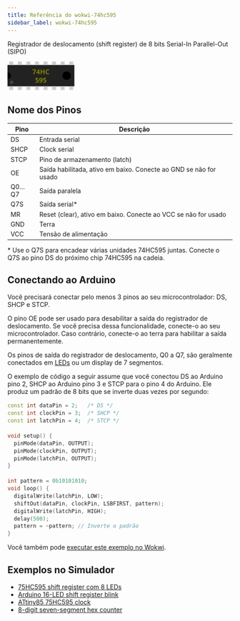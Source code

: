 ```yaml
---
title: Referência do wokwi-74hc595
sidebar_label: wokwi-74hc595
---
```


Registrador de deslocamento (shift register) de 8 bits Serial-In Parallel-Out (SIPO)

![74HC595](wokwi-74hc595.svg)

## Nome dos Pinos

| Pino  | Descrição                                                         |
| ----- | ----------------------------------------------------------------- |
| DS    | Entrada serial                                                    |
| SHCP  | Clock serial                                                      |
| STCP  | Pino de armazenamento (latch)                                     |
| OE    | Saída habilitada, ativo em baixo. Conecte ao GND se não for usado |
| Q0…Q7 | Saída paralela                                                    |
| Q7S   | Saída serial\*                                                    |
| MR    | Reset (clear), ativo em baixo. Conecte ao VCC se não for usado    |
| GND   | Terra                                                             |
| VCC   | Tensão de alimentação                                             |

\* Use o Q7S para encadear várias unidades 74HC595 juntas. Conecte o Q7S ao pino DS do próximo chip 74HC595 na cadeia.

## Conectando ao Arduino

Você precisará conectar pelo menos 3 pinos ao seu microcontrolador: DS, SHCP e STCP.

O pino OE pode ser usado para desabilitar a saída do registrador de deslocamento. Se você precisa dessa funcionalidade,
conecte-o ao seu microcontrolador. Caso contrário, conecte-o ao terra para habilitar a saída permanentemente.

Os pinos de saída do registrador de deslocamento, Q0 a Q7, são geralmente conectados em [LEDs](wokwi-led) ou um display de 7 segmentos.

O exemplo de código a seguir assume que você conectou DS ao Arduino pino 2, SHCP ao Arduino pino 3 e
STCP para o pino 4 do Arduino. Ele produz um padrão de 8 bits que se inverte duas vezes por segundo:

```cpp
const int dataPin = 2;   /* DS */
const int clockPin = 3;  /* SHCP */
const int latchPin = 4;  /* STCP */

void setup() {
  pinMode(dataPin, OUTPUT);
  pinMode(clockPin, OUTPUT);
  pinMode(latchPin, OUTPUT);
}

int pattern = 0b10101010;
void loop() {
  digitalWrite(latchPin, LOW);
  shiftOut(dataPin, clockPin, LSBFIRST, pattern);
  digitalWrite(latchPin, HIGH);
  delay(500);
  pattern = ~pattern; // Inverte o padrão
}
```

Você também pode [executar este exemplo no Wokwi](https://wokwi.com/arduino/projects/301192672203244042).

## Exemplos no Simulador

- [75HC595 shift register com 8 LEDs](https://wokwi.com/arduino/projects/301188813482361352)
- [Arduino 16-LED shift register blink](https://wokwi.com/arduino/projects/301213976182653448)
- [ATtiny85 75HC595 clock](https://wokwi.com/arduino/projects/301366580039647753)
- [8-digit seven-segment hex counter](https://wokwi.com/arduino/projects/301304715310793225)
